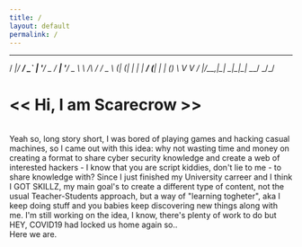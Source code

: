 ```yaml
---
title: /
layout: default
permalink: /
---
```

 ___  ___ __ _ _ __ ___  ___ _ __ _____      __
/ __|/ __/ _` | '__/ _ \/ __| '__/ _ \ \ /\ / /
\__ \ (_| (_| | | |  __/ (__| | | (_) \ V  V / 
|___/\___\__,_|_|  \___|\___|_|  \___/ \_/\_/ 

# << Hi, I am Scarecrow >>
<br>
Yeah so, long story short, I was bored of playing games and hacking casual machines, so I came out with this idea: why not wasting time and money on creating a format to share cyber security knowledge and create a web of interested hackers - I know that you are script kiddies, don't lie to me - to share knowledge with?
Since I just finished my University carreer and I think I GOT SKILLZ, my main goal's to create a different type of content, not the usual Teacher-Students approach, but a way of "learning togheter", aka I keep doing stuff and you babies keep discovering new things along with me. I'm still working on the idea, I know, there's plenty of work to do but HEY, COVID19 had locked us home again so..
<br>
Here we are.

